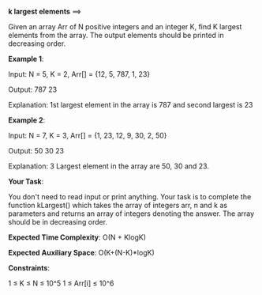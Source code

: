 **k largest elements** ==>

Given an array Arr of N positive integers and an integer K, find K largest elements from the array.  The output elements should be printed in decreasing order.

**Example 1**:

Input: N = 5, K = 2, Arr[] = {12, 5, 787, 1, 23}

Output: 787 23

Explanation: 1st largest element in the array is 787 and second largest is 23


**Example 2**:

Input: N = 7, K = 3, Arr[] = {1, 23, 12, 9, 30, 2, 50}

Output: 50 30 23

Explanation: 3 Largest element in the array are 50, 30 and 23.

**Your Task**:

You don't need to read input or print anything. Your task is to complete the function kLargest() which takes the array of integers arr, n and k as parameters and returns an array of integers denoting the answer. The array should be in decreasing order.

**Expected Time Complexity**: O(N + KlogK)

**Expected Auxiliary Space**: O(K+(N-K)*logK)

**Constraints**:

1 ≤ K ≤ N ≤ 10^5
1 ≤ Arr[i] ≤ 10^6